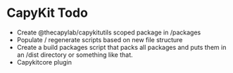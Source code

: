 # CapyKit Todo

* Create @thecapylab/capykitutils scoped package in /packages
* Populate / regenerate scripts based on new file structure
* Create a build packages script that packs all packages and puts them in an /dist directory or something like that.
* Capykitcore plugin